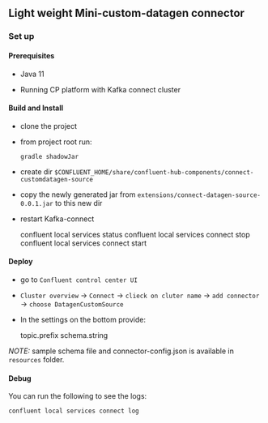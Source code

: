 ## Light weight Mini-custom-datagen connector

### Set up

#### Prerequisites

- Java 11 

- Running CP platform with Kafka connect cluster

#### Build and Install

- clone the project

- from project root run:

      gradle shadowJar

- create dir  `$CONFLUENT_HOME/share/confluent-hub-components/connect-customdatagen-source`

- copy the newly generated jar from `extensions/connect-datagen-source-0.0.1.jar` to this new dir

- restart Kafka-connect


    confluent local services status
    confluent local services connect stop
    confluent local services connect start


#### Deploy

- go to `Confluent control center UI`
- `Cluster overview` -> `Connect` -> `clieck on cluter name` -> `add connector` -> `choose DatagenCustomSource`
- In the settings on the bottom provide:


    topic.prefix
    schema.string

_NOTE:_ sample schema file and connector-config.json is available in `resources` folder.


#### Debug

You can run the following to see the logs:

    confluent local services connect log